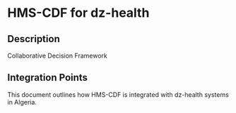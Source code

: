 # HMS-CDF for dz-health

## Description

Collaborative Decision Framework

## Integration Points

This document outlines how HMS-CDF is integrated with dz-health systems in Algeria.
